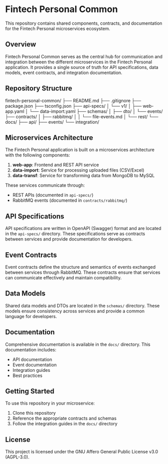 # Fintech Personal Common

This repository contains shared components, contracts, and documentation for the Fintech Personal microservices ecosystem.

## Overview

Fintech Personal Common serves as the central hub for communication and integration between the different microservices in the Fintech Personal application. It provides a single source of truth for API specifications, data models, event contracts, and integration documentation.

## Repository Structure

fintech-personal-common/
├── README.md
├── .gitignore
├── package.json
├── tsconfig.json
├── api-specs/
│   └── v1/
│       ├── web-app.yaml
│       └── data-import.yaml
├── schemas/
│   ├── dto/
│   └── events/
├── contracts/
│   ├── rabbitmq/
│   │   └── file-events.md
│   └── rest/
└── docs/
    ├── api/
    ├── events/
    └── integration/


## Microservices Architecture

The Fintech Personal application is built on a microservices architecture with the following components:

1. **web-app**: Frontend and REST API service
2. **data-import**: Service for processing uploaded files (CSV/Excel)
3. **data-transf**: Service for transforming data from MongoDB to MySQL

These services communicate through:
- REST APIs (documented in `api-specs/`)
- RabbitMQ events (documented in `contracts/rabbitmq/`)

## API Specifications

API specifications are written in OpenAPI (Swagger) format and are located in the `api-specs/` directory. These specifications serve as contracts between services and provide documentation for developers.

## Event Contracts

Event contracts define the structure and semantics of events exchanged between services through RabbitMQ. These contracts ensure that services can communicate effectively and maintain compatibility.

## Data Models

Shared data models and DTOs are located in the `schemas/` directory. These models ensure consistency across services and provide a common language for developers.

## Documentation

Comprehensive documentation is available in the `docs/` directory. This documentation includes:
- API documentation
- Event documentation
- Integration guides
- Best practices

## Getting Started

To use this repository in your microservice:

1. Clone this repository
2. Reference the appropriate contracts and schemas
3. Follow the integration guides in the `docs/` directory

## License

This project is licensed under the GNU Affero General Public License v3.0 (AGPL-3.0).